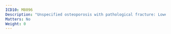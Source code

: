 ```yaml
---
ICD10: M8096
Description: "Unspecified osteoporosis with pathological fracture: Lower leg"
Matters: No
Weight: 0
---
```

